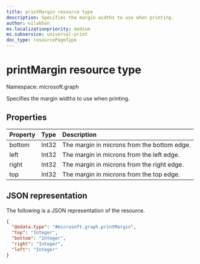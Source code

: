 ```yaml
---
title: printMargin resource type
description: Specifies the margin widths to use when printing.
author: nilakhan
ms.localizationpriority: medium
ms.subservice: universal-print
doc_type: resourcePageType
---
```


# printMargin resource type

Namespace: microsoft.graph

Specifies the margin widths to use when printing.

## Properties
|Property|Type|Description|
|:---|:---|:---|
|bottom|Int32|The margin in microns from the bottom edge.|
|left|Int32|The margin in microns from the left edge.|
|right|Int32|The margin in microns from the right edge.|
|top|Int32|The margin in microns from the top edge.|


## JSON representation
The following is a JSON representation of the resource.
<!-- {
  "blockType": "resource",
  "@odata.type": "microsoft.graph.printMargin"
}
-->
``` json
{
  "@odata.type": "#microsoft.graph.printMargin",
  "top": "Integer",
  "bottom": "Integer",
  "right": "Integer",
  "left": "Integer"
}
```

